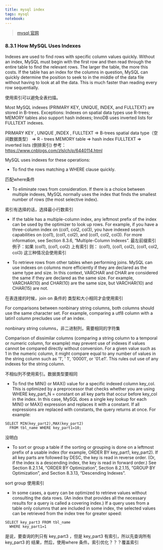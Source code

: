 ```yaml
---
title: mysql index
tags: mysql
notebook: 
---
```




> [mysql 官网](https://dev.mysql.com/doc/refman/8.0/en/mysql-indexes.html) 

### 8.3.1 How MySQL Uses Indexes

Indexes are used to find rows with specific column values quickly. Without an index, MySQL must begin with the first row and then read through the entire table to find the relevant rows. The larger the table, the more this costs. If the table has an index for the columns in question, MySQL can quickly determine the position to seek to in the middle of the data file without having to look at all the data. This is much faster than reading every row sequentially.


使用索引可以避免全表扫描。

Most MySQL indexes (PRIMARY KEY, UNIQUE, INDEX, and FULLTEXT) are stored in B-trees. Exceptions: Indexes on spatial data types use R-trees; MEMORY tables also support hash indexes; InnoDB uses inverted lists for FULLTEXT indexes.

PRIMARY KEY , UNIQUE ,INDEX , FULLTEXT   => B-trees
spatial data type（空间数据类型） => R - trees
MEMORY table => hash index 
FULLTEXT => inverted lists (倒排索引)  参考：https://www.cnblogs.com/zlslch/p/6440114.html

MySQL uses indexes for these operations:

- To find the rows matching a WHERE clause quickly.

匹配where条件

- To eliminate rows from consideration. If there is a choice between multiple indexes, MySQL normally uses the index that finds the smallest number of rows (the most selective index).

索引有选择的话，选择最小行数索引

- If the table has a multiple-column index, any leftmost prefix of the index can be used by the optimizer to look up rows. For example, if you have a three-column index on (col1, col2, col3), you have indexed search capabilities on (col1), (col1, col2), and (col1, col2, col3). For more information, see Section 8.3.6, “Multiple-Column Indexes”.
最左前缀索引
例子：如果  (col1), (col1, col2) 上有索引
则： 
(col1), (col1, col2), (col1, col2, col3)
这三种情况会使用索引

- To retrieve rows from other tables when performing joins. MySQL can use indexes on columns more efficiently if they are declared as the same type and size. In this context, VARCHAR and CHAR are considered the same if they are declared as the same size. For example, VARCHAR(10) and CHAR(10) are the same size, but VARCHAR(10) and CHAR(15) are not.

在表连接的时候，join  on 条件的 类型和大小相同才会使用索引

For comparisons between nonbinary string columns, both columns should use the same character set. For example, comparing a utf8 column with a latin1 column precludes use of an index.

 nonbinary string columns，非二进制列，需要相同的字符集

Comparison of dissimilar columns (comparing a string column to a temporal or numeric column, for example) may prevent use of indexes if values cannot be compared directly without conversion. For a given value such as 1 in the numeric column, it might compare equal to any number of values in the string column such as '1', ' 1', '00001', or '01.e1'. This rules out use of any indexes for the string column.

不相似列不使用索引。数据类型要相同


- To find the MIN() or MAX() value for a specific indexed column key_col. This is optimized by a preprocessor that checks whether you are using WHERE key_part_N = constant on all key parts that occur before key_col in the index. In this case, MySQL does a single key lookup for each MIN() or MAX() expression and replaces it with a constant. If all expressions are replaced with constants, the query returns at once. For example:

```
SELECT MIN(key_part2),MAX(key_part2)
  FROM tbl_name WHERE key_part1=10;
```
没明白


- To sort or group a table if the sorting or grouping is done on a leftmost prefix of a usable index (for example, ORDER BY key_part1, key_part2). If all key parts are followed by DESC, the key is read in reverse order. (Or, if the index is a descending index, the key is read in forward order.) See Section 8.2.1.14, “ORDER BY Optimization”, Section 8.2.1.15, “GROUP BY Optimization”, and Section 8.3.13, “Descending Indexes”.

sort  group 使用索引

- In some cases, a query can be optimized to retrieve values without consulting the data rows. (An index that provides all the necessary results for a query is called a covering index.) If a query uses from a table only columns that are included in some index, the selected values can be retrieved from the index tree for greater speed:

```
SELECT key_part3 FROM tbl_name
  WHERE key_part1=1
```

是说，要查询的列只有   key_part3 ，但是 key_part3 有索引，所以先查询所有 key_part3 的 结果，然后，使用where 条件。索引优化？？？覆盖索引